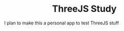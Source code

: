 <h1 align="center">ThreeJS Study</h1>

<p>I plan to make this a personal app to test ThreeJS stuff</p>
